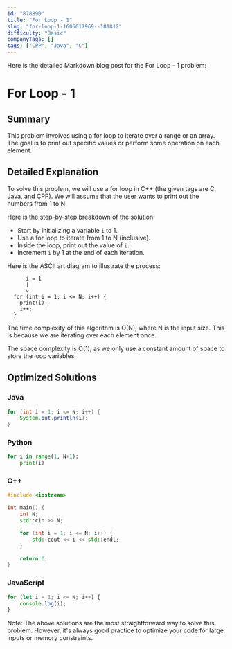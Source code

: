 ```yaml
---
id: "878890"
title: "For Loop - 1"
slug: "for-loop-1-1605617969--181812"
difficulty: "Basic"
companyTags: []
tags: ["CPP", "Java", "C"]
---
```


Here is the detailed Markdown blog post for the For Loop - 1 problem:

**For Loop - 1**
===============

## Summary
This problem involves using a for loop to iterate over a range or an array. The goal is to print out specific values or perform some operation on each element.

## Detailed Explanation
To solve this problem, we will use a for loop in C++ (the given tags are C, Java, and CPP). We will assume that the user wants to print out the numbers from 1 to N.

Here is the step-by-step breakdown of the solution:

* Start by initializing a variable `i` to 1.
* Use a for loop to iterate from 1 to N (inclusive).
* Inside the loop, print out the value of `i`.
* Increment `i` by 1 at the end of each iteration.

Here is the ASCII art diagram to illustrate the process:

```
      i = 1
      |
      v
  for (int i = 1; i <= N; i++) {
    print(i);
    i++;
  }
```

The time complexity of this algorithm is O(N), where N is the input size. This is because we are iterating over each element once.

The space complexity is O(1), as we only use a constant amount of space to store the loop variables.

## Optimized Solutions

### Java
```java
for (int i = 1; i <= N; i++) {
    System.out.println(i);
}
```

### Python
```python
for i in range(1, N+1):
    print(i)
```

### C++
```cpp
#include <iostream>

int main() {
    int N;
    std::cin >> N;

    for (int i = 1; i <= N; i++) {
        std::cout << i << std::endl;
    }

    return 0;
}
```

### JavaScript
```javascript
for (let i = 1; i <= N; i++) {
    console.log(i);
}
```

Note: The above solutions are the most straightforward way to solve this problem. However, it's always good practice to optimize your code for large inputs or memory constraints.
